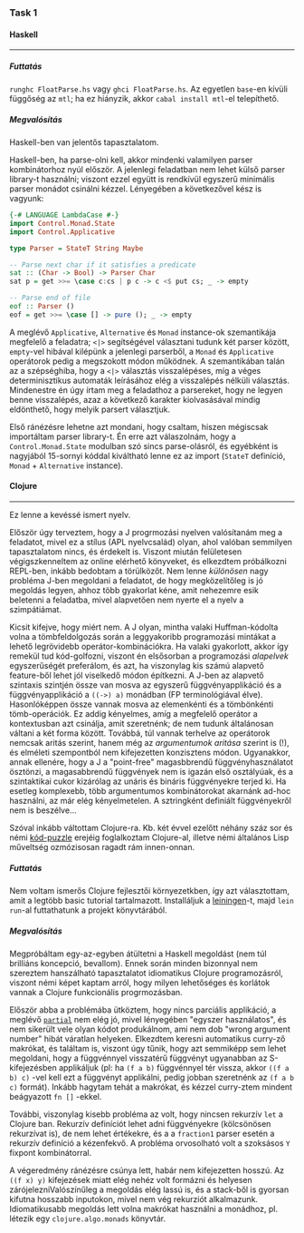 ### Task 1

#### Haskell
---

##### Futtatás

`runghc FloatParse.hs` vagy `ghci FloatParse.hs`. Az egyetlen `base`-en kívüli függőség az `mtl`;
ha ez hiányzik, akkor `cabal install mtl`-el telepíthető.

##### Megvalósítás

Haskell-ben van jelentős tapasztalatom. 

Haskell-ben, ha parse-olni kell, akkor mindenki valamilyen parser kombinátorhoz nyúl először. A jelenlegi feladatban
nem lehet külső parser library-t használni; viszont ezzel együtt is rendkívül egyszerű minimális parser monádot 
csinálni kézzel. Lényegében a következővel kész is vagyunk:

```haskell
{-# LANGUAGE LambdaCase #-}
import Control.Monad.State
import Control.Applicative

type Parser = StateT String Maybe

-- Parse next char if it satisfies a predicate
sat :: (Char -> Bool) -> Parser Char
sat p = get >>= \case c:cs | p c -> c <$ put cs; _ -> empty

-- Parse end of file
eof :: Parser ()
eof = get >>= \case [] -> pure (); _ -> empty
```

A meglévő `Applicative`, `Alternative` és `Monad` instance-ok szemantikája megfelelő a feladatra; `<|>` segítségével
választani tudunk két parser között, `empty`-vel hibával kilépünk a jelenlegi parserből, a `Monad` és
`Applicative` operátorok pedig a megszokott módon működnek. A szemantikában talán az a szépséghiba, hogy a `<|>`
választás visszalépéses, míg a véges determinisztikus automaták leírásához elég a visszalépés nélküli választás. 
Mindenestre én úgy írtam meg a feladathoz a parsereket, hogy ne legyen benne visszalépés, azaz a következő
karakter kiolvasásával mindig eldönthető, hogy melyik parsert választjuk. 

Első ránézésre lehetne azt mondani, hogy csaltam, hiszen mégiscsak importáltam parser library-t. Én erre azt válaszolnám, hogy
a `Control.Monad.State` modulban szó sincs parse-olásról, és egyébként is nagyjából 15-sornyi kóddal kiváltható lenne
ez az import (`StateT` definíció, `Monad` + `Alternative` instance). 


#### Clojure
---

Ez lenne a kevéssé ismert nyelv. 

Először úgy terveztem, hogy a J progrmozási nyelven valósítanám meg a feladatot,
mivel ez a stílus (APL nyelvcsalád) olyan, ahol valóban semmilyen tapasztalatom nincs, és érdekelt is. Viszont miután
felületesen végigszkenneltem az online elérhető könyveket, és elkezdtem próbálkozni REPL-ben, inkább bedobtam a törülközőt.
Nem lenne *különösen* nagy probléma J-ben megoldani a feladatot, de hogy megközelítőleg is jó megoldás legyen, ahhoz
több gyakorlat kéne, amit nehezemre esik beletenni a feladatba, mivel alapvetően nem nyerte el a nyelv a szimpátiámat.

Kicsit kifejve, hogy miért nem. A J olyan, mintha valaki Huffman-kódolta volna a tömbfeldolgozás során a leggyakoribb
programozási mintákat a lehető legrövidebb operátor-kombinációkra. Ha valaki gyakorlott, akkor így remekül tud kód-golfozni,
viszont én elsősorban a programozási *alapelvek* egyszerűségét preferálom, és azt, ha viszonylag kis számú alapvető
feature-ből lehet jól viselkedő módon építkezni. A J-ben az alapvető szintaxis szintjén össze van mosva az
egyszerű függvényapplikáció és a függvényapplikáció a `((->) a)` monádban (FP terminológiával élve). Hasonlóképpen 
össze vannak mosva az elemenkénti és a tömbönkénti tömb-operációk. Ez addig kényelmes, amíg a megfelelő operátor a
kontextusban azt csinálja, amit szeretnénk; de nem tudunk általánosan váltani a két forma között. Továbbá, túl vannak terhelve 
az operátorok nemcsak aritás szerint, hanem még az *argumentumok aritása* szerint is (!), és elméleti szempontból nem kifejezetten 
konzisztens módon. Ugyanakkor, annak ellenére, hogy a J a "point-free" magasbbrendű függvényhasználatot ösztönzi, 
a magasabbrendű függvények nem is igazán első osztályúak, és a szintaktikai cukor kizárólag az unáris és bináris függvényekre terjed ki. 
Ha esetleg komplexebb, több argumentumos kombinátorokat akarnánk ad-hoc használni, az már elég kényelmetelen. A sztringként
definiált függvényekről nem is beszélve...

Szóval inkább váltottam Clojure-ra. Kb. két évvel ezelőtt néhány száz sor és némi [kód-puzzle](http://www.4clojure.com/)
erejéig foglalkoztam Clojure-al, illetve némi általános Lisp műveltség ozmózisosan ragadt rám innen-onnan.

##### Futtatás

Nem voltam ismerős Clojure fejlesztői környezetkben, így azt választottam, amit a legtöbb basic tutorial tartalmazott.
Installáljuk a [leiningen](http://leiningen.org/)-t, majd `lein run`-al futtathatunk a projekt könyvtárából.

##### Megvalósítás

Megpróbáltam egy-az-egyben átültetni a Haskell megoldást (nem túl brilliáns koncepció, bevallom). Ennek során
minden bizonnyal nem szereztem hanszálható tapasztalatot idiomatikus Clojure programozásról, viszont némi képet
kaptam arról, hogy milyen lehetőséges és korlátok vannak a Clojure funkcionális progrmozásban.

Először abba a problémába ütköztem, hogy nincs parciális applikáció, a meglévő [`partial`](https://clojuredocs.org/clojure.core/partial) nem elég jó, mivel lényegében "egyszer használatos", és
nem sikerült vele olyan kódot produkálnom, ami nem dob "wrong argument number" hibát váratlan helyeken. Elkezdtem keresni
automatikus curry-ző makrókat, és találtam is, viszont úgy tűnik, hogy azt semmiképp sem lehet megoldani, hogy a
függvénnyel visszatérű függvényt ugyanabban az S-kifejezésben applikáljuk (pl: ha  `(f a b)` függvénnyel tér vissza,
akkor `((f a b) c)` -vel kell ezt a függvényt applikálni, pedig jobban szeretnénk az `(f a b c)` formát). Inkább 
hagytam tehát a makrókat, és kézzel curry-ztem mindent beágyazott `fn []` -ekkel. 

További, viszonylag kisebb probléma az volt, hogy nincsen rekurzív `let` a Clojure ban. Rekurzív definíciót lehet
adni függvényekre (kölcsönösen rekurzívat is), de nem lehet értékekre, és a a `fraction1` parser esetén a rekurzív
definíció a kézenfekvő. A probléma orvosolható volt a szoksásos `Y` fixpont kombinátorral. 

A végeredmény ránézésre csúnya lett, habár nem kifejezetten hosszú. Az `((f x) y)` kifejezések miatt elég nehéz volt
formázni és helyesen zárójelezniValószínűleg a megoldás elég lassú is,
és a stack-ből is gyorsan kifutna hosszabb inputokon, mivel nem vég rekurziót alkalmazunk. Idiomatikusabb megoldás
lett volna makrókat használni a monádhoz, pl. létezik egy `clojure.algo.monads` könyvtár.







